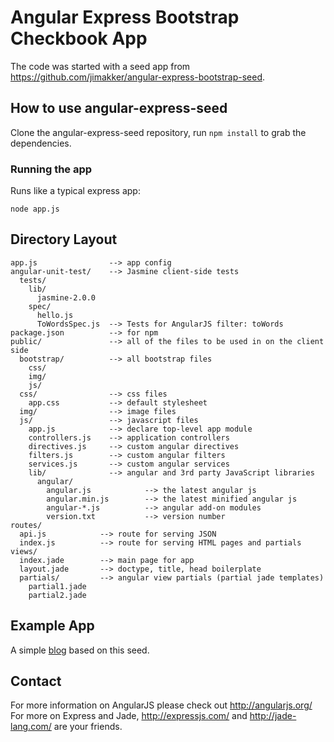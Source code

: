 # Angular Express Bootstrap Checkbook App

The code was started with a seed app from https://github.com/jimakker/angular-express-bootstrap-seed.

## How to use angular-express-seed

Clone the angular-express-seed repository, run `npm install` to grab the dependencies. 

### Running the app

Runs like a typical express app:

    node app.js

## Directory Layout
    
    app.js                --> app config
    angular-unit-test/    --> Jasmine client-side tests
      tests/            
        lib/
          jasmine-2.0.0
        spec/
          hello.js
          ToWordsSpec.js  --> Tests for AngularJS filter: toWords
    package.json          --> for npm
    public/               --> all of the files to be used in on the client side
      bootstrap/          --> all bootstrap files
        css/
        img/
        js/
      css/                --> css files
        app.css           --> default stylesheet
      img/                --> image files
      js/                 --> javascript files
        app.js            --> declare top-level app module
        controllers.js    --> application controllers
        directives.js     --> custom angular directives
        filters.js        --> custom angular filters
        services.js       --> custom angular services
        lib/              --> angular and 3rd party JavaScript libraries
          angular/
            angular.js            --> the latest angular js
            angular.min.js        --> the latest minified angular js
            angular-*.js          --> angular add-on modules
            version.txt           --> version number
    routes/
      api.js            --> route for serving JSON
      index.js          --> route for serving HTML pages and partials
    views/
      index.jade        --> main page for app
      layout.jade       --> doctype, title, head boilerplate
      partials/         --> angular view partials (partial jade templates)
        partial1.jade
        partial2.jade



## Example App

A simple [blog](https://github.com/btford/angular-express-blog) based on this seed.


## Contact

For more information on AngularJS please check out http://angularjs.org/
For more on Express and Jade, http://expressjs.com/ and http://jade-lang.com/ are your friends.
